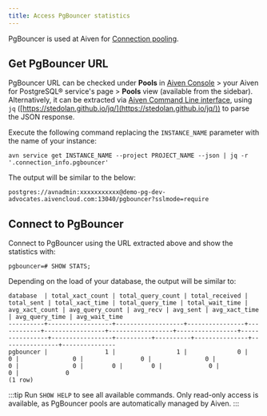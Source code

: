 ```yaml
---
title: Access PgBouncer statistics
---
```


PgBouncer is used at Aiven for
[Connection pooling](/docs/products/postgresql/concepts/pg-connection-pooling).

## Get PgBouncer URL

PgBouncer URL can be checked under **Pools** in [Aiven
Console](https://console.aiven.io/) \> your Aiven for PostgreSQL®
service's page \> **Pools** view (available from the sidebar).
Alternatively, it can be extracted via
[Aiven Command Line interface](/docs/tools/cli), using `jq` ([https://stedolan.github.io/jq/](https://stedolan.github.io/jq/)) to parse the
JSON response.

Execute the following command replacing the `INSTANCE_NAME` parameter
with the name of your instance:

```
avn service get INSTANCE_NAME --project PROJECT_NAME --json | jq -r '.connection_info.pgbouncer'
```

The output will be similar to the below:

```
postgres://avnadmin:xxxxxxxxxxx@demo-pg-dev-advocates.aivencloud.com:13040/pgbouncer?sslmode=require
```

## Connect to PgBouncer

Connect to PgBouncer using the URL extracted above and show the
statistics with:

```
pgbouncer=# SHOW STATS;
```

Depending on the load of your database, the output will be similar to:

```
database  | total_xact_count | total_query_count | total_received | total_sent | total_xact_time | total_query_time | total_wait_time | avg_xact_count | avg_query_count | avg_recv | avg_sent | avg_xact_time | avg_query_time | avg_wait_time
----------+------------------+-------------------+----------------+------------+-----------------+------------------+-----------------+----------------+-----------------+----------+----------+---------------+----------------+---------------
pgbouncer |                1 |                 1 |              0 |          0 |               0 |                0 |               0 |              0 |               0 |        0 |        0 |             0 |              0 |             0
(1 row)
```

:::tip
Run `SHOW HELP` to see all available commands. Only read-only access is
available, as PgBouncer pools are automatically managed by Aiven.
:::
